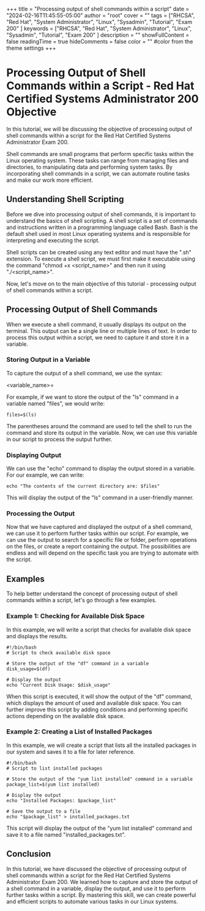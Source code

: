 +++
title = "Processing output of shell commands within a script"
date = "2024-02-16T11:45:55-05:00"
author = "root"
cover = ""
tags = ["RHCSA", "Red Hat", "System Administrator", "Linux", "Sysadmin", "Tutorial", "Exam 200" ]
keywords = ["RHCSA", "Red Hat", "System Administrator", "Linux", "Sysadmin", "Tutorial", "Exam 200" ]
description = ""
showFullContent = false
readingTime = true
hideComments = false
color = "" #color from the theme settings
+++


# Processing Output of Shell Commands within a Script - Red Hat Certified Systems Administrator 200 Objective

In this tutorial, we will be discussing the objective of processing output of shell commands within a script for the Red Hat Certified Systems Administrator Exam 200. 

Shell commands are small programs that perform specific tasks within the Linux operating system. These tasks can range from managing files and directories, to manipulating data and performing system tasks. By incorporating shell commands in a script, we can automate routine tasks and make our work more efficient. 

## Understanding Shell Scripting 

Before we dive into processing output of shell commands, it is important to understand the basics of shell scripting. A shell script is a set of commands and instructions written in a programming language called Bash. Bash is the default shell used in most Linux operating systems and is responsible for interpreting and executing the script. 

Shell scripts can be created using any text editor and must have the ".sh" extension. To execute a shell script, we must first make it executable using the command "chmod +x <script_name>" and then run it using "./<script_name>". 

Now, let's move on to the main objective of this tutorial - processing output of shell commands within a script.

## Processing Output of Shell Commands 

When we execute a shell command, it usually displays its output on the terminal. This output can be a single line or multiple lines of text. In order to process this output within a script, we need to capture it and store it in a variable. 

### Storing Output in a Variable 

To capture the output of a shell command, we use the syntax:

<variable_name>=<command>

For example, if we want to store the output of the "ls" command in a variable named "files", we would write:

``` 
files=$(ls)
```

The parentheses around the command are used to tell the shell to run the command and store its output in the variable. Now, we can use this variable in our script to process the output further.

### Displaying Output 

We can use the "echo" command to display the output stored in a variable. For our example, we can write:

```
echo "The contents of the current directory are: $files"
```

This will display the output of the "ls" command in a user-friendly manner.

### Processing the Output 

Now that we have captured and displayed the output of a shell command, we can use it to perform further tasks within our script. For example, we can use the output to search for a specific file or folder, perform operations on the files, or create a report containing the output. The possibilities are endless and will depend on the specific task you are trying to automate with the script.

## Examples 

To help better understand the concept of processing output of shell commands within a script, let's go through a few examples.

### Example 1: Checking for Available Disk Space 

In this example, we will write a script that checks for available disk space and displays the results. 

```
#!/bin/bash
# Script to check available disk space

# Store the output of the "df" command in a variable
disk_usage=$(df)

# Display the output
echo "Current Disk Usage: $disk_usage"
```

When this script is executed, it will show the output of the "df" command, which displays the amount of used and available disk space. You can further improve this script by adding conditions and performing specific actions depending on the available disk space.

### Example 2: Creating a List of Installed Packages 

In this example, we will create a script that lists all the installed packages in our system and saves it to a file for later reference.

```
#!/bin/bash
# Script to list installed packages

# Store the output of the "yum list installed" command in a variable
package_list=$(yum list installed)

# Display the output
echo "Installed Packages: $package_list"

# Save the output to a file
echo "$package_list" > installed_packages.txt
```

This script will display the output of the "yum list installed" command and save it to a file named "installed_packages.txt".

## Conclusion 

In this tutorial, we have discussed the objective of processing output of shell commands within a script for the Red Hat Certified Systems Administrator Exam 200. We learned how to capture and store the output of a shell command in a variable, display the output, and use it to perform further tasks within a script. By mastering this skill, we can create powerful and efficient scripts to automate various tasks in our Linux systems. 